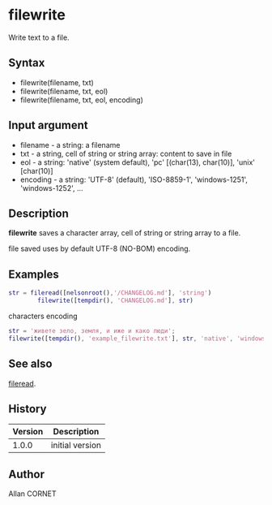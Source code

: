 

# filewrite

Write text to a file.

## Syntax

- filewrite(filename, txt)
- filewrite(filename, txt, eol)
- filewrite(filename, txt, eol, encoding)

## Input argument

 - filename - a string: a filename
 - txt - a string, cell of string or string array: content to save in file
 - eol - a string: 'native' (system default), 'pc' [(char(13), char(10)], 'unix' [char(10)]
 - encoding - a string: 'UTF-8' (default), 'ISO-8859-1', 'windows-1251', 'windows-1252', ...

## Description


  <p><b>filewrite</b> saves a character array, cell of string or string array to a file.</p>
  <p>file saved uses by default UTF-8 (NO-BOM) encoding.</p>


## Examples

```matlab
str = fileread([nelsonroot(),'/CHANGELOG.md'], 'string')
    	filewrite([tempdir(), 'CHANGELOG.md'], str)
```
characters encoding
```matlab
str = 'живете зело, земля, и иже и како люди';
filewrite([tempdir(), 'example_filewrite.txt'], str, 'native', 'windows-1251')
```

## See also

[fileread](fileread.md).
## History

|Version|Description|
|------|------|
|1.0.0|initial version|


## Author

Allan CORNET



